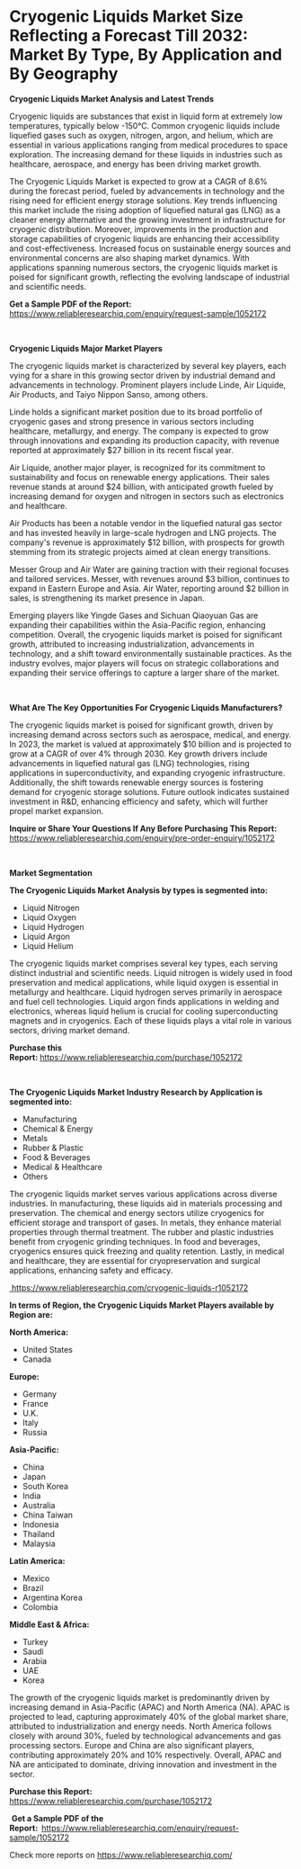 <p><h1>Cryogenic Liquids Market Size Reflecting a Forecast Till 2032: Market By Type, By Application and By Geography</h1></p><p><strong>Cryogenic Liquids Market Analysis and Latest Trends</strong></p>
<p><p>Cryogenic liquids are substances that exist in liquid form at extremely low temperatures, typically below -150°C. Common cryogenic liquids include liquefied gases such as oxygen, nitrogen, argon, and helium, which are essential in various applications ranging from medical procedures to space exploration. The increasing demand for these liquids in industries such as healthcare, aerospace, and energy has been driving market growth.</p><p>The Cryogenic Liquids Market is expected to grow at a CAGR of 8.6% during the forecast period, fueled by advancements in technology and the rising need for efficient energy storage solutions. Key trends influencing this market include the rising adoption of liquefied natural gas (LNG) as a cleaner energy alternative and the growing investment in infrastructure for cryogenic distribution. Moreover, improvements in the production and storage capabilities of cryogenic liquids are enhancing their accessibility and cost-effectiveness. Increased focus on sustainable energy sources and environmental concerns are also shaping market dynamics. With applications spanning numerous sectors, the cryogenic liquids market is poised for significant growth, reflecting the evolving landscape of industrial and scientific needs.</p></p>
<p><strong>Get a Sample PDF of the Report:&nbsp;</strong> <a href="https://www.reliableresearchiq.com/enquiry/request-sample/1052172?utm_campaign=3461&utm_medium=2&utm_source=Github&utm_content=ia&utm_term=01042025&utm_id=cryogenic-liquids">https://www.reliableresearchiq.com/enquiry/request-sample/1052172</a></p>
<p>&nbsp;</p>
<p><strong>Cryogenic Liquids Major Market Players</strong></p>
<p><p>The cryogenic liquids market is characterized by several key players, each vying for a share in this growing sector driven by industrial demand and advancements in technology. Prominent players include Linde, Air Liquide, Air Products, and Taiyo Nippon Sanso, among others.</p><p>Linde holds a significant market position due to its broad portfolio of cryogenic gases and strong presence in various sectors including healthcare, metallurgy, and energy. The company is expected to grow through innovations and expanding its production capacity, with revenue reported at approximately $27 billion in its recent fiscal year.</p><p>Air Liquide, another major player, is recognized for its commitment to sustainability and focus on renewable energy applications. Their sales revenue stands at around $24 billion, with anticipated growth fueled by increasing demand for oxygen and nitrogen in sectors such as electronics and healthcare. </p><p>Air Products has been a notable vendor in the liquefied natural gas sector and has invested heavily in large-scale hydrogen and LNG projects. The company's revenue is approximately $12 billion, with prospects for growth stemming from its strategic projects aimed at clean energy transitions.</p><p>Messer Group and Air Water are gaining traction with their regional focuses and tailored services. Messer, with revenues around $3 billion, continues to expand in Eastern Europe and Asia. Air Water, reporting around $2 billion in sales, is strengthening its market presence in Japan.</p><p>Emerging players like Yingde Gases and Sichuan Qiaoyuan Gas are expanding their capabilities within the Asia-Pacific region, enhancing competition. Overall, the cryogenic liquids market is poised for significant growth, attributed to increasing industrialization, advancements in technology, and a shift toward environmentally sustainable practices. As the industry evolves, major players will focus on strategic collaborations and expanding their service offerings to capture a larger share of the market.</p></p>
<p>&nbsp;</p>
<p><strong>What Are The Key Opportunities For Cryogenic Liquids Manufacturers?</strong></p>
<p><p>The cryogenic liquids market is poised for significant growth, driven by increasing demand across sectors such as aerospace, medical, and energy. In 2023, the market is valued at approximately $10 billion and is projected to grow at a CAGR of over 4% through 2030. Key growth drivers include advancements in liquefied natural gas (LNG) technologies, rising applications in superconductivity, and expanding cryogenic infrastructure. Additionally, the shift towards renewable energy sources is fostering demand for cryogenic storage solutions. Future outlook indicates sustained investment in R&D, enhancing efficiency and safety, which will further propel market expansion.</p></p>
<p><strong>Inquire or Share Your Questions If Any Before Purchasing This Report:</strong> <a href="https://www.reliableresearchiq.com/enquiry/pre-order-enquiry/1052172?utm_campaign=3461&utm_medium=2&utm_source=Github&utm_content=ia&utm_term=01042025&utm_id=cryogenic-liquids">https://www.reliableresearchiq.com/enquiry/pre-order-enquiry/1052172</a></p>
<p>&nbsp;</p>
<p><strong>Market Segmentation</strong></p>
<p><strong>The Cryogenic Liquids Market Analysis by types is segmented into:</strong></p>
<p><ul><li>Liquid Nitrogen</li><li>Liquid Oxygen</li><li>Liquid Hydrogen</li><li>Liquid Argon</li><li>Liquid Helium</li></ul></p>
<p><p>The cryogenic liquids market comprises several key types, each serving distinct industrial and scientific needs. Liquid nitrogen is widely used in food preservation and medical applications, while liquid oxygen is essential in metallurgy and healthcare. Liquid hydrogen serves primarily in aerospace and fuel cell technologies. Liquid argon finds applications in welding and electronics, whereas liquid helium is crucial for cooling superconducting magnets and in cryogenics. Each of these liquids plays a vital role in various sectors, driving market demand.</p></p>
<p><strong>Purchase this Report:&nbsp;</strong><a href="https://www.reliableresearchiq.com/purchase/1052172?utm_campaign=3461&utm_medium=2&utm_source=Github&utm_content=ia&utm_term=01042025&utm_id=cryogenic-liquids">https://www.reliableresearchiq.com/purchase/1052172</a></p>
<p>&nbsp;</p>
<p><strong>The Cryogenic Liquids Market Industry Research by Application is segmented into:</strong></p>
<p><ul><li>Manufacturing</li><li>Chemical & Energy</li><li>Metals</li><li>Rubber & Plastic</li><li>Food & Beverages</li><li>Medical & Healthcare</li><li>Others</li></ul></p>
<p><p>The cryogenic liquids market serves various applications across diverse industries. In manufacturing, these liquids aid in materials processing and preservation. The chemical and energy sectors utilize cryogenics for efficient storage and transport of gases. In metals, they enhance material properties through thermal treatment. The rubber and plastic industries benefit from cryogenic grinding techniques. In food and beverages, cryogenics ensures quick freezing and quality retention. Lastly, in medical and healthcare, they are essential for cryopreservation and surgical applications, enhancing safety and efficacy.</p></p>
<p><a href="https://www.reliableresearchiq.com/cryogenic-liquids-r1052172?utm_campaign=3461&utm_medium=2&utm_source=Github&utm_content=ia&utm_term=01042025&utm_id=cryogenic-liquids">&nbsp;https://www.reliableresearchiq.com/cryogenic-liquids-r1052172</a></p>
<p><strong>In terms of Region, the Cryogenic Liquids Market Players available by Region are:</strong></p>
<p>
    <p> <strong> North America: </strong>
        <ul>
            <li>United States</li>
            <li>Canada</li>
        </ul>
        </p> 
    <p> <strong> Europe: </strong>
        <ul>
            <li>Germany</li>
            <li>France</li>
            <li>U.K.</li>
            <li>Italy</li>
            <li>Russia</li>
        </ul>
        </p> 
    <p> <strong> Asia-Pacific: </strong>
        <ul>
            <li>China</li>
            <li>Japan</li>
            <li>South Korea</li>
            <li>India</li>
            <li>Australia</li>
            <li>China Taiwan</li>
            <li>Indonesia</li>
            <li>Thailand</li>
            <li>Malaysia</li>
        </ul>
        </p> 
    <p> <strong> Latin America: </strong>
        <ul>
            <li>Mexico</li>
            <li>Brazil</li>
            <li>Argentina Korea</li>
            <li>Colombia</li>
        </ul>
        </p> 
    <p> <strong> Middle East & Africa: </strong>
        <ul>
            <li>Turkey</li>
            <li>Saudi</li>
            <li>Arabia</li>
            <li>UAE</li>
            <li>Korea</li>
        </ul>
    </p>
    </p>
<p><p>The growth of the cryogenic liquids market is predominantly driven by increasing demand in Asia-Pacific (APAC) and North America (NA). APAC is projected to lead, capturing approximately 40% of the global market share, attributed to industrialization and energy needs. North America follows closely with around 30%, fueled by technological advancements and gas processing sectors. Europe and China are also significant players, contributing approximately 20% and 10% respectively. Overall, APAC and NA are anticipated to dominate, driving innovation and investment in the sector.</p></p>
<p><strong>Purchase this Report: </strong><a href="https://www.reliableresearchiq.com/purchase/1052172?utm_campaign=3461&utm_medium=2&utm_source=Github&utm_content=ia&utm_term=01042025&utm_id=cryogenic-liquids">https://www.reliableresearchiq.com/purchase/1052172</a></p>
<p>&nbsp;<strong>Get a Sample PDF of the Report:&nbsp;&nbsp;</strong><a href="https://www.reliableresearchiq.com/enquiry/request-sample/1052172?utm_campaign=3461&utm_medium=2&utm_source=Github&utm_content=ia&utm_term=01042025&utm_id=cryogenic-liquids">https://www.reliableresearchiq.com/enquiry/request-sample/1052172</a></p>
<p><strong></strong></p>
<p>Check more reports on <a href="https://www.reliableresearchiq.com/?utm_campaign=3461&utm_medium=2&utm_source=Github&utm_content=ia&utm_term=01042025&utm_id=cryogenic-liquids">https://www.reliableresearchiq.com/</a></p>